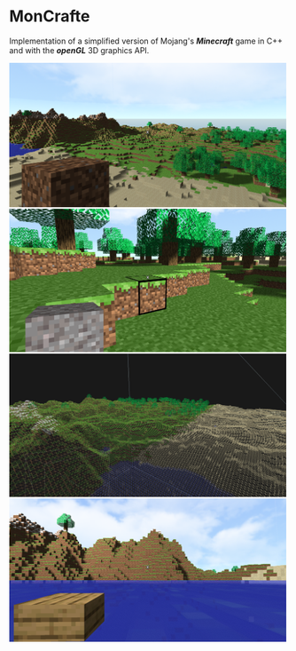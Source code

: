 # MonCrafte
Implementation of a simplified version of Mojang's ***Minecraft*** game in C++ and with the ***openGL*** 3D graphics API.

<p float="left">
  <img src="https://github.com/GabFrancon/MonCrafte/blob/main/resources/screenshot_1.PNG" width="500"/>
  <img src="https://github.com/GabFrancon/MonCrafte/blob/main/resources/screenshot_2.PNG" width="500"/>
  <img src="https://github.com/GabFrancon/MonCrafte/blob/main/resources/screenshot_3.PNG" width="500"/>
  <img src="https://github.com/GabFrancon/MonCrafte/blob/main/resources/screenshot_4.PNG" width="500"/>
</p>
